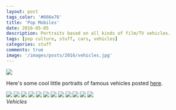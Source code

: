```yaml
---
layout: post
tags_color: '#666e76'
title: 'Pop Mobiles'
date: 2016-05-05
description: Portraits based on all kinds of film/TV vehicles.
tags: [pop culture, stuff, cars, vehicles]
categories: stuff
comments: true
image: '/images/posts/2016/vehicles.jpg'
---
```

![](/images/posts/2016/vehicles.jpg)

Here's some cool little portraits of famous vehicles posted [here](https://dribbble.com/DKNG).

<div class="gallery-box">
  <div class="gallery">
  	<img src="/images/posts/2016/vehicles-1.jpg" loading="lazy">
  	<img src="/images/posts/2016/vehicles-2.jpg" loading="lazy">
  	<img src="/images/posts/2016/vehicles-3.jpg" loading="lazy">
  	<img src="/images/posts/2016/vehicles-4.jpg" loading="lazy">
  	<img src="/images/posts/2016/vehicles-5.jpg" loading="lazy">
  	<img src="/images/posts/2016/vehicles-6.jpg" loading="lazy">
  	<img src="/images/posts/2016/vehicles-7.jpg" loading="lazy">
  	<img src="/images/posts/2016/vehicles-8.jpg" loading="lazy">
  	<img src="/images/posts/2016/vehicles-9.jpg" loading="lazy">
  	<img src="/images/posts/2016/vehicles-10.jpg" loading="lazy">
  	<img src="/images/posts/2016/vehicles-11.jpg" loading="lazy">
  	<img src="/images/posts/2016/vehicles-12.jpg" loading="lazy">
  </div>
  <em><a>Vehicles</a></em>
</div>